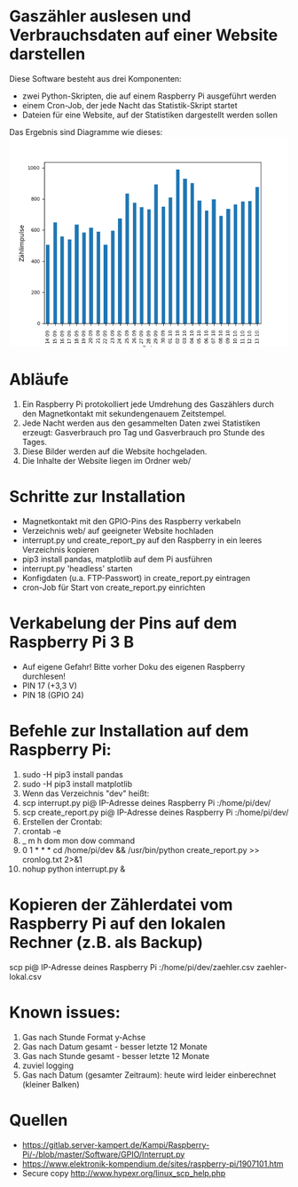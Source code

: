 # Gaszähler auslesen und Verbrauchsdaten auf einer Website darstellen

Diese Software besteht aus drei Komponenten:
* zwei Python-Skripten, die auf einem Raspberry Pi ausgeführt werden
* einem Cron-Job, der jede Nacht das Statistik-Skript startet
* Dateien für eine Website, auf der Statistiken dargestellt werden sollen

Das Ergebnis sind Diagramme wie dieses:
![Gasverbrauch der letzten 30 Tage](web/img/diagramm_gas_pro_tag_letzte_30.png "Gasverbrauch der letzten 30 Tage")

# Abläufe
1. Ein Raspberry Pi protokolliert jede Umdrehung des Gaszählers durch den Magnetkontakt mit sekundengenauem Zeitstempel.
1. Jede Nacht werden aus den gesammelten Daten zwei Statistiken erzeugt: Gasverbrauch pro Tag und Gasverbrauch pro Stunde des Tages.
1. Diese Bilder werden auf die Website hochgeladen.
1. Die Inhalte der Website liegen im Ordner web/

# Schritte zur Installation
* Magnetkontakt mit den GPIO-Pins des Raspberry verkabeln
* Verzeichnis web/ auf geeigneter Website hochladen
* interrupt.py und create_report_py auf den Raspberry in ein leeres Verzeichnis kopieren
* pip3 install pandas, matplotlib auf dem Pi ausführen
* interrupt.py 'headless' starten
* Konfigdaten (u.a. FTP-Passwort) in create_report.py eintragen
* cron-Job für Start von create_report.py einrichten

# Verkabelung der Pins auf dem Raspberry Pi 3 B
* Auf eigene Gefahr! Bitte vorher Doku des eigenen Raspberry durchlesen!
* PIN 17 (+3,3 V)
* PIN 18 (GPIO 24)

# Befehle zur Installation auf dem Raspberry Pi:
1. sudo -H pip3 install pandas
1. sudo -H pip3 install matplotlib
1. Wenn das Verzeichnis "dev" heißt:
1. scp interrupt.py pi@ IP-Adresse deines Raspberry Pi :/home/pi/dev/
1. scp create_report.py pi@ IP-Adresse deines Raspberry Pi :/home/pi/dev/
1. Erstellen der Crontab:
1. crontab -e
1. _ m h  dom mon dow   command
1. 0 1 * * * cd /home/pi/dev && /usr/bin/python create_report.py >> cronlog.txt 2>&1
1. nohup python interrupt.py &

# Kopieren der Zählerdatei vom Raspberry Pi auf den lokalen Rechner (z.B. als Backup)
scp pi@ IP-Adresse deines Raspberry Pi :/home/pi/dev/zaehler.csv zaehler-lokal.csv

# Known issues:
1. Gas nach Stunde Format y-Achse
1. Gas nach Datum gesamt - besser letzte 12 Monate
1. Gas nach Stunde gesamt - besser letzte 12 Monate
1. zuviel logging
1. Gas nach Datum (gesamter Zeitraum): heute wird leider einberechnet (kleiner Balken)

# Quellen
* https://gitlab.server-kampert.de/Kampi/Raspberry-Pi/-/blob/master/Software/GPIO/Interrupt.py
* https://www.elektronik-kompendium.de/sites/raspberry-pi/1907101.htm
* Secure copy http://www.hypexr.org/linux_scp_help.php
